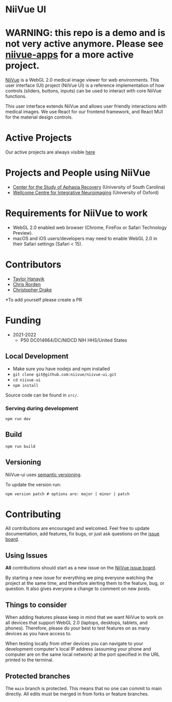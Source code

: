 # NiiVue UI

# WARNING: this repo is a demo and is not very active anymore. Please see [niivue-apps](https://github.com/niivue/niivue-apps/tree/main) for a more active project. 

[NiiVue](https://github.com/niivue/niivue) is a WebGL 2.0 medical image viewer for web environments. This user interface (UI) project (NiiVue UI) is a reference implementation of how controls (sliders, buttons, inputs) can be used to interact with core NiiVue functions. 

This user interface extends NiiVue and allows user friendly interactions with medical images. We use React for our frontend framework, and React MUI for the material design controls. 

# Active Projects

Our active projects are always visible [here](https://github.com/orgs/niivue/projects)

# Projects and People using NiiVue

- [Center for the Study of Aphasia Recovery](https://cstar.sc.edu/) (University of South Carolina)
- [Wellcome Centre for Integrative Neuroimaging](https://www.win.ox.ac.uk/) (University of Oxford)


# Requirements for NiiVue to work  

- WebGL 2.0 enabled web browser (Chrome, FireFox or Safari Technology Preview).
- macOS and iOS users/developers may need to enable WebGL 2.0 in their Safari settings (Safari < 15).

# Contributors

- [Taylor Hanayik](https://github.com/hanayik)
- [Chris Rorden](https://github.com/neurolabusc)
- [Christopher Drake](https://github.com/cdrake)

*To add yourself please create a PR

# Funding

- 2021-2022
  - P50 DC014664/DC/NIDCD NIH HHS/United States

## Local Development

- Make sure you have nodejs and npm installed
- `git clone git@github.com:niivue/niivue-ui.git`
- `cd niivue-ui`
- `npm install`

Source code can be found in `src/`.

### Serving during development

```
npm run dev
```

## Build

```
npm run build
```


## Versioning

NiiVue-ui uses [semantic versioning](https://semver.org/). 

To update the version run:

```
npm version patch # options are: major | minor | patch
```

# Contributing

All contributions are encouraged and welcomed. Feel free to update documentation, add features, fix bugs, or just ask questions on the [issue board](https://github.com/niivue/niivue-ui/issues). 

## Using Issues

**All** contributions should start as a new issue on the [NiiVue issue board](https://github.com/niivue/niivue-ui/issues). 

By starting a new issue for everything we ping everyone watching the project at the same time, and therefore alerting them to the feature, bug, or question. It also gives everyone a change to comment on new posts. 

## Things to consider

When adding features please keep in mind that we want NiiVue to work on all devices that support WebGL 2.0 (laptops, desktops, tablets, and phones). Therefore, please do your best to test features on as many devices as you have access to. 

When testing locally from other devices you can navigate to your development computer's local IP address (assuming your phone and computer are on the same local network) at the port specified in the URL printed to the terminal.

## Protected branches

The `main` branch is protected. This means that no one can commit to main directly. All edits must be merged in from forks or feature branches. 
